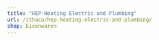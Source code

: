 ```yaml
---
title: "HEP-Heating Electric and Plumbing"
url: /ithaca/hep-heating-electric-and-plumbing/
shop: Eisenwaren
---
```

